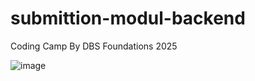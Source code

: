 ﻿# submittion-modul-backend

Coding Camp By DBS Foundations 2025
 
![image](https://github.com/user-attachments/assets/541ce41b-1722-4108-8786-e62afa4b7cc6)
